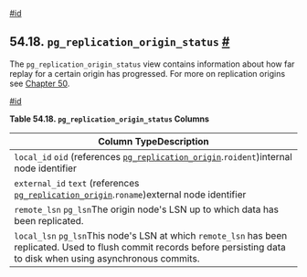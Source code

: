 [#id](#VIEW-PG-REPLICATION-ORIGIN-STATUS)

## 54.18. `pg_replication_origin_status` [#](#VIEW-PG-REPLICATION-ORIGIN-STATUS)



The `pg_replication_origin_status` view contains information about how far replay for a certain origin has progressed. For more on replication origins see [Chapter 50](replication-origins).

[#id](#id-1.10.5.22.4)

**Table 54.18. `pg_replication_origin_status` Columns**

| Column TypeDescription                                                                                                                                                      |
| --------------------------------------------------------------------------------------------------------------------------------------------------------------------------- |
| `local_id` `oid` (references [`pg_replication_origin`](catalog-pg-replication-origin).`roident`)internal node identifier                                               |
| `external_id` `text` (references [`pg_replication_origin`](catalog-pg-replication-origin).`roname`)external node identifier                                            |
| `remote_lsn` `pg_lsn`The origin node's LSN up to which data has been replicated.                                                                                            |
| `local_lsn` `pg_lsn`This node's LSN at which `remote_lsn` has been replicated. Used to flush commit records before persisting data to disk when using asynchronous commits. |